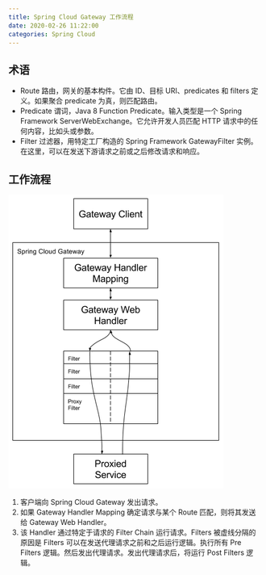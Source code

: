 ```yaml
---
title: Spring Cloud Gateway 工作流程
date: 2020-02-26 11:22:00
categories: Spring Cloud
---
```

## 术语
* Route 路由，网关的基本构件。它由 ID、目标 URI、predicates 和 filters 定义。如果聚合 predicate 为真，则匹配路由。
* Predicate 谓词，Java 8 Function Predicate。输入类型是一个 Spring Framework ServerWebExchange。它允许开发人员匹配 HTTP 请求中的任何内容，比如头或参数。
* Filter 过滤器，用特定工厂构造的 Spring Framework GatewayFilter 实例。在这里，可以在发送下游请求之前或之后修改请求和响应。

## 工作流程
![Spring Cloud Gateway 工作流程](/images/springcloud/Spring%20Cloud%20Gateway工作流程.png)

1. 客户端向 Spring Cloud Gateway 发出请求。
2. 如果 Gateway Handler Mapping 确定请求与某个 Route 匹配，则将其发送给 Gateway Web Handler。
3. 该 Handler 通过特定于请求的 Filter Chain 运行请求。Filters 被虚线分隔的原因是 Filters 可以在发送代理请求之前和之后运行逻辑。执行所有 Pre Filters 逻辑。然后发出代理请求。发出代理请求后，将运行 Post Filters 逻辑。
